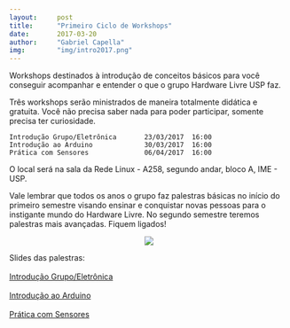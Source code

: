 ```yaml
---
layout:     post
title:      "Primeiro Ciclo de Workshops"
date:       2017-03-20
author:     "Gabriel Capella"
img:        "img/intro2017.png"
---
```


Workshops destinados à introdução de conceitos básicos para você conseguir acompanhar e entender o que o grupo Hardware Livre USP faz.

Três workshops serão ministrados de maneira totalmente didática e gratuita. Você não precisa saber nada para poder participar, somente precisa ter curiosidade.

```
Introdução Grupo/Eletrônica       23/03/2017  16:00
Introdução ao Arduino             30/03/2017  16:00
Prática com Sensores              06/04/2017  16:00
```

O local será na sala da Rede Linux - A258, segundo andar, bloco A, IME - USP.

Vale lembrar que todos os anos o grupo faz palestras básicas no início do primeiro semestre visando ensinar e conquistar novas pessoas para o instigante mundo do Hardware Livre. No segundo semestre teremos palestras mais avançadas. Fiquem ligados!

<p style="text-align: center;">
    <img src="{{ site.baseurl }}/img/intro2017.png" style="margin: 0 auto; max-height: 400px;" />
</p>

Slides das palestras:<br></br>
<a href="{{ site.baseurl }}/Slides/Hardware%20Livre%20USP%20-%20GRUPO_ELETRONICA.pdf">Introdução Grupo/Eletrônica</a><br></br>
<a href="{{ site.baseurl }}/Slides/Oficina%20de%20Introdu%C3%A7%C3%A3o%20ao%20Arduino.pdf">Introdução ao Arduino</a><br></br>
<a href="{{ site.baseurl }}/Slides/HLUSP-Sensores.pdf">Prática com Sensores</a>
